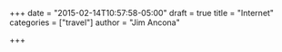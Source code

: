 +++
date = "2015-02-14T10:57:58-05:00"
draft = true
title = "Internet"
categories = ["travel"]
author = "Jim Ancona"

+++

